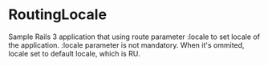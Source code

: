 # RoutingLocale

Sample Rails 3 application that using route parameter :locale to set locale of the application.
:locale parameter is not mandatory. When it's ommited, locale set to default locale, which is RU.